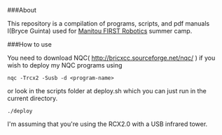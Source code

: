 ###About

This repository is a compilation of programs, scripts, and pdf manuals I(Bryce Guinta) used for [Manitou FIRST Robotics](http://manitourobotics.com) summer camp.



###How to use

You need to download NQC( http://bricxcc.sourceforge.net/nqc/ ) if you wish to deploy my NQC programs using

    nqc -Trcx2 -Susb -d <program-name>

or look in the scripts folder at deploy.sh which you can just run in the current directory. 

    ./deploy

I'm assuming that you're using the RCX2.0 with a USB infrared tower.
